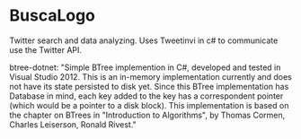 # BuscaLogo
Twitter search and data analyzing.
Uses Tweetinvi in c# to communicate use the Twitter API.


btree-dotnet:
"Simple BTree implemention in C#, developed and tested in Visual Studio 2012.
This is an in-memory implementation currently and does not have its state persisted to disk yet.
Since this BTree implementation has Database in mind, each key added to the key has a correspondent pointer (which would be a pointer to a disk block).
This implementation is based on the chapter on BTrees in "Introduction to Algorithms", by Thomas Cormen, Charles Leiserson, Ronald Rivest."